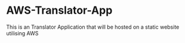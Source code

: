 # AWS-Translator-App
This is an Translator Application that will be hosted on a static website utilising AWS
